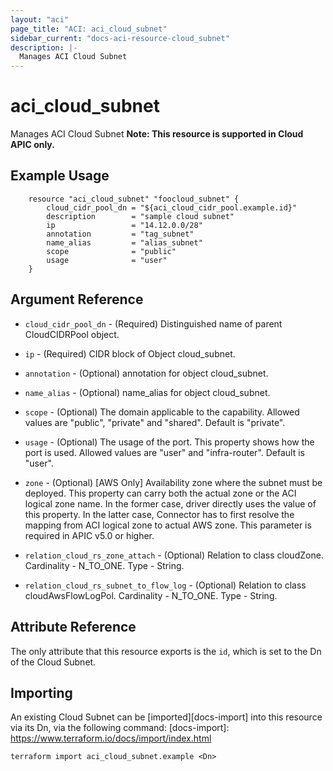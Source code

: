 ```yaml
---
layout: "aci"
page_title: "ACI: aci_cloud_subnet"
sidebar_current: "docs-aci-resource-cloud_subnet"
description: |-
  Manages ACI Cloud Subnet
---
```


# aci_cloud_subnet #
Manages ACI Cloud Subnet
<b>Note: This resource is supported in Cloud APIC only.</b>
## Example Usage ##

```hcl
	resource "aci_cloud_subnet" "foocloud_subnet" {
		cloud_cidr_pool_dn = "${aci_cloud_cidr_pool.example.id}"
		description        = "sample cloud subnet"
		ip                 = "14.12.0.0/28"
		annotation         = "tag_subnet"
		name_alias         = "alias_subnet"
		scope              = "public"
		usage              = "user"
	}
```
## Argument Reference ##
* `cloud_cidr_pool_dn` - (Required) Distinguished name of parent CloudCIDRPool object.
* `ip` - (Required) CIDR block of Object cloud_subnet.
* `annotation` - (Optional) annotation for object cloud_subnet.
* `name_alias` - (Optional) name_alias for object cloud_subnet.
* `scope` - (Optional) The domain applicable to the capability. Allowed values are "public", "private" and "shared". Default is "private".
* `usage` - (Optional) The usage of the port. This property shows how the port is used. Allowed values are "user" and "infra-router". Default is "user".	
* `zone` - (Optional) [AWS Only] Availability zone where the subnet must be deployed. This property can carry both the actual zone or the ACI logical zone name. In the former case, driver directly uses the value of this property. In the latter case, Connector has to first resolve the mapping from ACI logical zone to actual AWS zone. This parameter is required in APIC v5.0 or higher.

* `relation_cloud_rs_zone_attach` - (Optional) Relation to class cloudZone. Cardinality - N_TO_ONE. Type - String.
                
* `relation_cloud_rs_subnet_to_flow_log` - (Optional) Relation to class cloudAwsFlowLogPol. Cardinality - N_TO_ONE. Type - String.
                


## Attribute Reference

The only attribute that this resource exports is the `id`, which is set to the
Dn of the Cloud Subnet.

## Importing ##

An existing Cloud Subnet can be [imported][docs-import] into this resource via its Dn, via the following command:
[docs-import]: https://www.terraform.io/docs/import/index.html


```
terraform import aci_cloud_subnet.example <Dn>
```